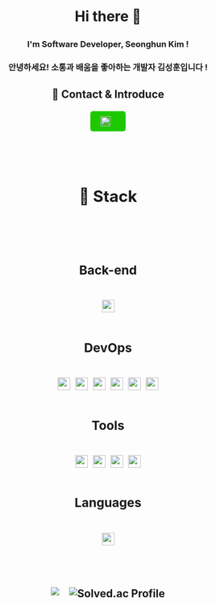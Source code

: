 ## <h1 align="center"> Hi there 👋 </p>

<h3 align="center"> I'm Software Developer, Seonghun Kim ! </h3>

<h3 align="center">  안녕하세요! 소통과 배움을 좋아하는 개발자 김성훈입니다 !</h3>
<h2 align="center"> 📌 Contact & Introduce </p>

<div style="display: flex; flex-direction: column; align-items: center; gap: 20px;">

  <!-- 네이버 이메일 -->
  <div style="background-color: #1EC800; padding: 10px 20px; border-radius: 5px; color: white; font-weight: bold; display: flex; align-items: center;">
  <img src="https://img.shields.io/badge/-sdzx0719@naver.com-03C75A?style=flat&logo=Naver&logoColor=white&labelColor=03C75A" alt="Naver icon" style="height: 20px; margin-right: 10px;" />

  <!-- Surfit 링크 -->

</div>
<br>


<h2> 🎨 Stack <br> </p>


<h3> Back-end </h3>
<div style="display: flex; gap: 10px;">
    <img src="https://img.shields.io/badge/SpringBoot-6DB33F?style=flat&logo=SpringBoot&logoColor=white" style="height: 25px;">
</div>

<h3> DevOps </h3>
<div style="display: flex; flex-wrap: wrap; gap: 10px;">
    <img src="https://img.shields.io/badge/Redis-DC382D?style=flat&logo=Redis&logoColor=white" style="height: 25px;"/>
    <img src="https://img.shields.io/badge/Jenkins-D24939?style=flat&logo=Jenkins&logoColor=white" style="height: 25px;"/>
    <img src="https://img.shields.io/badge/Nginx-009639?style=flat&logo=Nginx&logoColor=white" style="height: 25px;"/>
    <img src="https://img.shields.io/badge/MySQL-4479A1?style=flat&logo=MySQL&logoColor=white" style="height: 25px;"/>
    <img src="https://img.shields.io/badge/Docker-2496ED?style=flat&logo=Docker&logoColor=white" style="height: 25px;"/>
    <img src="https://img.shields.io/badge/Amazon AWS-232F3E?style=flat&logo=Amazon%20AWS&logoColor=white" style="height: 25px;"/>
</div>

<h3> Tools </h3>
<div style="display: flex; flex-wrap: wrap; gap: 10px;">
    <img src="https://img.shields.io/badge/Git-F05032?style=flat&logo=Git&logoColor=white" style="height: 25px;"/>
    <img src="https://img.shields.io/badge/IntelliJ IDEA-000000?style=flat&logo=IntelliJ%20IDEA&logoColor=white" style="height: 25px;"/>
    <img src="https://img.shields.io/badge/GitHub-181717?style=flat&logo=GitHub&logoColor=white" style="height: 25px;"/>
    <img src="https://img.shields.io/badge/Notion-000000?style=flat&logo=Notion&logoColor=white" style="height: 25px;"/>
</div>

<h3> Languages </h3>
<div style="display: flex; gap: 10px;">
    <img src="https://img.shields.io/badge/Java-007396?style=flat&logo=OpenJDK&logoColor=white" style="height: 25px;"/>
</div>



---


<div align="center">
<div align="center" style="display: flex; gap: 20px;">

  <!-- GitHub Stats -->
  <img src="https://github-readme-stats.vercel.app/api?username=Teddysir&show_icons=true&bg_color=000000&title_color=ff69b4&text_color=ffffff&icon_color=ff69b4&border_color=ff69b4" style="display: inline-block;" />

  <!-- Solved.ac Profile -->
  <a href="https://solved.ac/sdzx0719" target="_blank">
    <img src="http://mazassumnida.wtf/api/generate_badge?boj=sdzx0719" alt="Solved.ac Profile" style="display: inline-block;" />
  </a>


</div>




